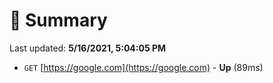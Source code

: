 # 📖 Summary
Last updated: **5/16/2021, 5:04:05 PM**

- `GET` [https://google.com](https://google.com) - **Up** (89ms)
